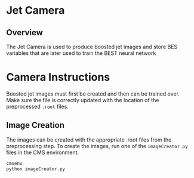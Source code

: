 # Jet Camera

## Overview

The Jet Camera is used to produce boosted jet images and store BES variables that are later used to train 
the BEST neural network

# Camera Instructions

Boosted jet images must first be created and then can be trained over. Make sure the file is correctly updated with the location of the preprocessed `.root` files.

## Image Creation

The images can be created with the appropriate .root files from the preprocessing step. To create the images, run
one of the ``imageCreator.py`` files in the CMS environment.

```bash
cmsenv
python imageCreator.py
```

